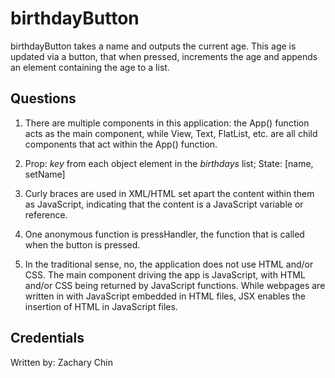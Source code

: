 # birthdayButton

birthdayButton takes a name and outputs the current age. This age is updated via a button, that when pressed, increments the age and appends an element containing the age to a list.

## Questions

1. There are multiple components in this application: the App() function acts as the main component, while View, Text, FlatList, etc. are all child components that act within the App() function.

2. Prop: *key* from each object element in the *birthdays* list; State: [name, setName]

3. Curly braces are used in XML/HTML set apart the content within them as JavaScript, indicating that the content is a JavaScript variable or reference.

4. One anonymous function is pressHandler, the function that is called when the button is pressed.

5. In the traditional sense, no, the application does not use HTML and/or CSS. The main component driving the app is JavaScript, with HTML and/or CSS being returned by JavaScript functions. While webpages are written in with JavaScript embedded in HTML files, JSX enables the insertion of HTML in JavaScript files.

## Credentials

Written by: Zachary Chin